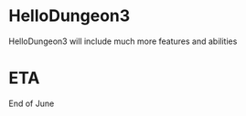 HelloDungeon3
==============
HelloDungeon3 will include much more features and abilities

ETA
==============
End of June
